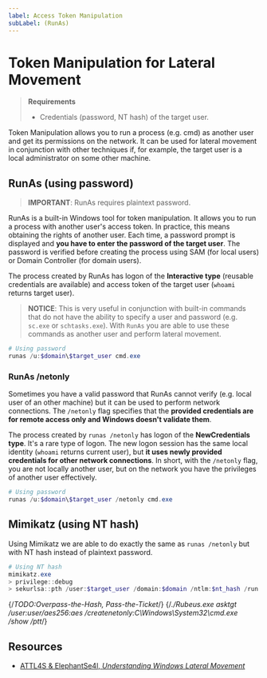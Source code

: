 ```yaml
---
label: Access Token Manipulation
subLabel: (RunAs)
---
```


# Token Manipulation for Lateral Movement

> **Requirements**
>
> * Credentials (password, NT hash) of the target user.

Token Manipulation allows you to run a process (e.g. cmd) as another user and get its permissions on   the network. It can be used for lateral movement in conjunction with other techniques if, for example, the target user is a local administrator on some other machine.

## RunAs (using password)

> **IMPORTANT**: RunAs requires plaintext password.

RunAs is a built-in Windows tool for token manipulation. It allows you to run a process with another user's access token. In practice, this means obtaining the rights of another user. Each time, a password prompt is displayed and **you have to enter the password of the target user**. The password is verified before creating the process using SAM (for local users) or Domain Controller (for domain users).

The process created by RunAs has logon of the **Interactive type** (reusable credentials are available) and access token of the target user (`whoami` returns target user).

> **NOTICE**: This is very useful in conjunction with built-in commands that do not have the ability to specify a user and password (e.g. `sc.exe` or `schtasks.exe`). With `RunAs` you are able to use these commands as another user and perform lateral movement.

```powershell
# Using password
runas /u:$domain\$target_user cmd.exe
```

### RunAs /netonly

Sometimes you have a valid password that RunAs cannot verify (e.g. local user of an other machine) but it can be used to perform network connections. The `/netonly` flag specifies that the **provided credentials are for remote access only and Windows doesn't validate them**.

The process created by `runas /netonly` has logon of the **NewCredentials type**. It's a rare type of logon. The new logon session has the same local identity (`whoami` returns current user), but **it uses newly provided credentials for other network connections**. In short, with the `/netonly` flag, you are not locally another user, but on the network you have the privileges of another user effectively.

```powershell
# Using password
runas /u:$domain\$target_user /netonly cmd.exe
```

## Mimikatz (using NT hash)

Using Mimikatz we are able to do exactly the same as `runas /netonly` but with NT hash instead of plaintext password.

```powershell
# Using NT hash
mimikatz.exe
> privilege::debug
> sekurlsa::pth /user:$target_user /domain:$domain /ntlm:$nt_hash /run:cmd.exe
```

{/*TODO:Overpass-the-Hash, Pass-the-Ticket*/}
{/*./Rubeus.exe asktgt /user:$user /aes256:$aes /createnetonly:C\Windows\System32\cmd.exe /show /ptt*/}

## Resources

* [ATTL4S & ElephantSe4l, *Understanding Windows Lateral Movement*](https://attl4s.github.io/assets/pdf/Understanding_Windows_Lateral_Movements.pdf)
